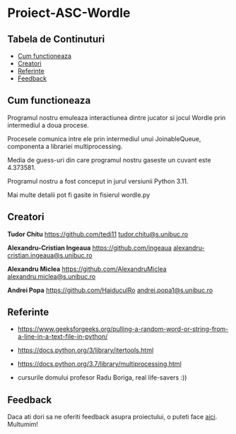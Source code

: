 # Proiect-ASC-Wordle


## Tabela de Continuturi

- [Cum functioneaza](#cum-functioneaza)
- [Creatori](#creatori)
- [Referinte](#referinte)
- [Feedback](#feedback)


## Cum functioneaza

Programul nostru emuleaza interactiunea dintre jucator si jocul Wordle prin intermediul a doua procese.

Procesele comunica intre ele prin intermediul unui JoinableQueue, componenta a librariei multiprocessing.

Media de guess-uri din care programul nostru gaseste un cuvant este 4.373581.

Programul nostru a fost conceput in jurul versiunii Python 3.11.

Mai multe detalii pot fi gasite in fisierul wordle.py


## Creatori

**Tudor Chitu**
<https://github.com/tedi11>
<tudor.chitu@s.unibuc.ro>

**Alexandru-Cristian Ingeaua**
<https://github.com/ingeaua>
<alexandru-cristian.ingeaua@s.unibuc.ro>

**Alexandru Miclea**
<https://github.com/AlexandruMiclea>
<alexandru.miclea@s.unibuc.ro>

**Andrei Popa**
<https://github.com/HaiduculRo>
<andrei.popa1@s.unibuc.ro>

## Referinte

* https://www.geeksforgeeks.org/pulling-a-random-word-or-string-from-a-line-in-a-text-file-in-python/

* https://docs.python.org/3/library/itertools.html

* https://docs.python.org/3.7/library/multiprocessing.html

* cursurile domului profesor Radu Boriga, real life-savers :))

## Feedback

Daca ati dori sa ne oferiti feedback asupra proiectului, o puteti face [aici](https://github.com/131-FMI22/Proiect-ASC-Wordle/discussions/categories/feedback). Multumim!